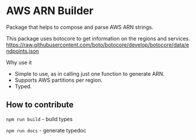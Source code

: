# AWS ARN Builder

Package that helps to compose and parse AWS ARN strings.

This package uses botocore to get information on the regions and services.
https://raw.githubusercontent.com/boto/botocore/develop/botocore/data/endpoints.json

Why use it
- Simple to use, as in calling just one function to generate ARN.
- Supports AWS partitions per region.
- Typed.

## How to contribute

`npm run build` - build types

`npm run docs` - generate typedoc
